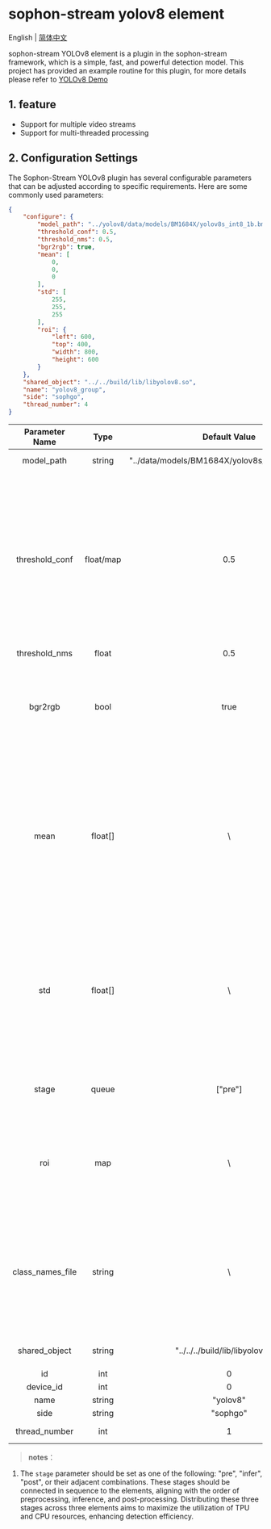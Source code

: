 # sophon-stream yolov8 element

English | [简体中文](README.md)

sophon-stream YOLOv8 element is a plugin in the sophon-stream framework, which is a simple, fast, and powerful detection model. This project has provided an example routine for this plugin, for more details please refer to [YOLOv8 Demo](../../../samples/yolov8/README_EN.md)

## 1. feature
* Support for multiple video streams
* Support for multi-threaded processing

## 2. Configuration Settings
The Sophon-Stream YOLOv8 plugin has several configurable parameters that can be adjusted according to specific requirements. Here are some commonly used parameters:

```json
{
    "configure": {
        "model_path": "../yolov8/data/models/BM1684X/yolov8s_int8_1b.bmodel",
        "threshold_conf": 0.5,
        "threshold_nms": 0.5,
        "bgr2rgb": true,
        "mean": [
            0,
            0,
            0
        ],
        "std": [
            255,
            255,
            255
        ],
        "roi": {
            "left": 600,
            "top": 400,
            "width": 800,
            "height": 600
        }
    },
    "shared_object": "../../build/lib/libyolov8.so",
    "name": "yolov8_group",
    "side": "sophgo",
    "thread_number": 4
}
```

|      Parameter Name    |    Type    | Default Value | Description |
|:-------------:| :-------: | :------------------:| :------------------------:|
|  model_path  |   string   | "../data/models/BM1684X/yolov8s_int8_1b.bmodel" | yolov8 model path |
|  threshold_conf   |   float/map   | 0.5 | Object detection confidence threshold. When set as a float number, all categories share the same threshold. When set as a map, different categories can have different thresholds. In second case, it's necessary to correctly set the class_names_file. |
|  threshold_nms  |   float   | 0.5 | NMS Threshold |
|  bgr2rgb  |   bool   | true | The images decoded by the decoder are in the default BGR format. whether a need to convert the images to the RGB format |
|  mean  |   float[]   | \ | The image preprocessing requires mean values in an array of length 3. The formula used for calculation is `y=(x-mean)/std` . When bgr2rgb is set to true, the array should be in RGB order; otherwise, it should be in BGR order. |
|  std  |   float[]   | \ | The image preprocessing involves variance values in an array of length 3. The calculation method remains the same. When bgr2rgb is set to true, the array should be in RGB order; otherwise, it should be in BGR order. |
|  stage    |   queue   | ["pre"]  | The three stages include preprocessing, inference, and postprocessing. |
| roi | map | \ | Predefined ROI; when this parameter is configured, processing will only be applied to the region obtained from the ROI box. |
| class_names_file | string | \ | When threshold_conf is float , it doesn't take effect and can be left unset. However, when threshold_conf is set as a map, it is activated, requiring the path to the class name file. |
|  shared_object |   string   |  "../../../build/lib/libyolov8.so"  | libyolov8 dynamic library path |
|     id      |    int       | 0  | element id |
|  device_id  |    int       |  0 | tpu device id |
|     name    |    string     | "yolov8" | element name |
|     side    |    string     | "sophgo"| device type |
| thread_number |    int     | 1 | Number of the thread |

> **notes**：
1. The `stage` parameter should be set as one of the following: "pre", "infer", "post", or their adjacent combinations. These stages should be connected in sequence to the elements, aligning with the order of preprocessing, inference, and post-processing. Distributing these three stages across three elements aims to maximize the utilization of TPU and CPU resources, enhancing detection efficiency.
